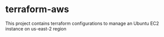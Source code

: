 # terraform-aws

This project contains terraform configurations to manage an Ubuntu EC2 instance on us-east-2 region
